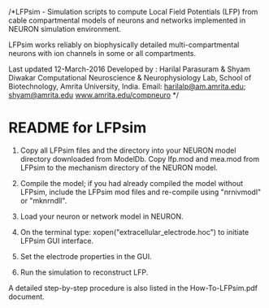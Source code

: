 /*LFPsim - Simulation scripts to compute Local Field Potentials (LFP) from cable compartmental models of neurons and networks implemented in NEURON simulation environment.

LFPsim works reliably on biophysically detailed multi-compartmental neurons with ion channels in some or all compartments.

Last updated 12-March-2016
Developed by : Harilal Parasuram & Shyam Diwakar
Computational Neuroscience & Neurophysiology Lab, School of Biotechnology, Amrita University, India.
Email: harilalp@am.amrita.edu; shyam@amrita.edu
www.amrita.edu/compneuro 
*/


README for LFPsim
=================

1. Copy all LFPsim files and the directory into your NEURON model directory downloaded from ModelDb. Copy lfp.mod and mea.mod from LFPsim to the mechanism directory of the NEURON model.

2. Compile the model; if you had already compiled the model without LFPsim, include the LFPsim mod files and re-compile using "nrnivmodl" or "mknrndll".

3. Load your neuron or network model in NEURON.  

4. On the terminal type: xopen("extracellular_electrode.hoc") to initiate LFPsim GUI interface.

5. Set the electrode properties in the GUI. 

6. Run the simulation to reconstruct LFP.

A detailed step-by-step procedure is also listed in the How-To-LFPsim.pdf document. 
